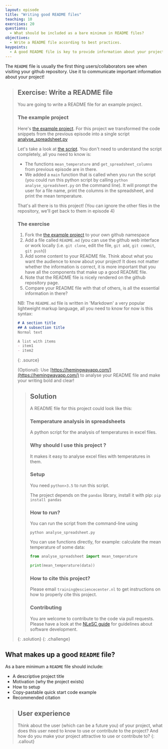 ```yaml
---
layout: episode
title: "Writing good README files"
teaching: 10
exercises: 20
questions:
  - What should be included as a bare minimum in README files?
objectives:
  - Write a README file according to best practices.
keypoints:
  - A good README file is key to provide information about your project.
---
```

The `README` file is usually the first thing users/collaborators see when visiting your github repository.
Use it to communicate important information about your project!

> ## Exercise: Write a README file
> You are going to write a README file for an example project.
>
> ### The example project
> Here's [the example project](https://github.com/escience-academy/coderefinery-documentation-example-project).
> For this project we transformed the code snippets from the previous episode into a single script [analyse_spreadsheet.py](https://github.com/escience-academy/coderefinery-documentation-example-project/blob/main/analyse_spreadsheet.py)
> 
> Let's take a look at [the script](https://github.com/escience-academy/coderefinery-documentation-example-project/blob/main/analyse_spreadsheet.py). 
> You don't need to understand the script completely, all you need to know is:
> * The functions `mean_temperature` and `get_spreadsheet_columns` from previous episode are in there.
> * We added a `main` function that is called when you run the script 
> (you could run this python script by calling `python analyse_spreadsheet.py` on the command line). 
> It will prompt the user for a file name, print the columns in the spreadsheet, and print the mean
> temperature.
> 
> That's all there is to this project! (You can ignore the other files in the repository, we'll get back to them in episode 4)
>
> ### The exercise
> 1. Fork the [the example project](https://github.com/escience-academy/coderefinery-documentation-example-project) to your own github namespace
> 2. Add a file called `README.md` (you can use the github web interface or work locally (i.e. `git clone`, edit the file,  `git add`, `git commit`, `git push`))
> 3. Add some content to your README file. Think about what you want the audience to know about your project! 
>    It does not matter whether the information is correct, it is more important that you have all the components that make up a good README file.
> 4. Note that the README file is nicely rendered on the github repository page.
> 5. Compare your README file with that of others, is all the essential information in there?
>
> NB: The `README.md` file is written in 'Markdown' a very popular lightweight markup language, all you need to know for now is this syntax:
> ~~~markdown
> # A section title
> ## A subsection title
> Normal text
> 
> A list with items
> - item1
> - item2
> ~~~
> {: .source}
>  
> (Optional): Use [https://hemingwayapp.com/](https://hemingwayapp.com/) to analyse your README file and make your writing bold and clear!
>
> > ## Solution
> > A README file for this project could look like this:
> >
> > ### Temperature analysis in spreadsheets
> > A python script for the analysis of temperatures in excel files.
> > 
> > ### Why should I use this project ?
> > It makes it easy to analyse excel files with temperatures in them.
> > 
> > ### Setup
> > You need `python>3.5` to run this script.
> > 
> > The project depends on the `pandas` library, install it with pip:
> > `pip install pandas`
> > 
> > ### How to run?
> > You can run the script from the command-line using
> > ```
> > python analyse_spreadsheet.py
> > ```
> > 
> > You can use functions directly, for example: calculate the mean temperature of some data:
> > ```python
> > from analyse_spreadsheet import mean_temperature
> > 
> > print(mean_temperature(data))
> > ```
> > 
> > ### How to cite this project?
> > Please email `training@esciencecenter.nl` to get instructions on how to properly cite this project.
> > 
> > ### Contributing
> > You are welcome to contribute to the code via pull requests.
> > Please have a look at the [NLeSC guide](https://nlesc.gitbooks.io/guide/content/software/software_overview.html) for guidelines about software development.
> > 
> {: .solution}
{: .challenge}

## What makes up a good `README` file?
As a bare minimum a `README` file should include:
* A descriptive project title
* Motivation (why the project exists)
* How to setup
* Copy-pastable quick start code example
* Recommended citation

> ## User experience
> Think about the user (which can be a future you) of your project, what does this user need to know to use or 
> contribute to the project? And how do you make your project attractive to use or contribute to?
{: .callout}
